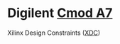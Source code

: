 # Digilent [Cmod A7](https://store.digilentinc.com/cmod-a7-breadboardable-artix-7-fpga-module/)

Xilinx Design Constraints ([XDC](https://github.com/Digilent/digilent-xdc))

